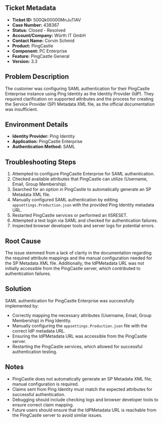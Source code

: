 ## Ticket Metadata
- **Ticket ID:** 500Qk00000MnJuTIAV
- **Case Number:** 438367
- **Status:** Closed - Resolved
- **Account/Company:** Würth IT GmbH
- **Contact Name:** Corvin Schmid
- **Product:** PingCastle
- **Component:** PC Enterprise
- **Feature:** PingCastle General
- **Version:** 3.3

## Problem Description
The customer was configuring SAML authentication for their PingCastle Enterprise instance using Ping Identity as the Identity Provider (IdP). They required clarification on supported attributes and the process for creating the Service Provider (SP) Metadata XML file, as the official documentation was insufficient.

## Environment Details
- **Identity Provider:** Ping Identity
- **Application:** PingCastle Enterprise
- **Authentication Method:** SAML

## Troubleshooting Steps
1. Attempted to configure PingCastle Enterprise for SAML authentication.
2. Checked available attributes that PingCastle can utilize (Username, Email, Group Membership).
3. Searched for an option in PingCastle to automatically generate an SP Metadata XML file.
4. Manually configured SAML authentication by editing `appsettings.Production.json` with the provided Ping Identity metadata URL.
5. Restarted PingCastle services or performed an IISRESET.
6. Attempted a test login via SAML and checked for authentication failures.
7. Inspected browser developer tools and server logs for potential errors.

## Root Cause
The issue stemmed from a lack of clarity in the documentation regarding the required attribute mappings and the manual configuration needed for the SP Metadata XML file. Additionally, the IdPMetadata URL was not initially accessible from the PingCastle server, which contributed to authentication failures.

## Solution
SAML authentication for PingCastle Enterprise was successfully implemented by:
- Correctly mapping the necessary attributes (Username, Email, Group Membership) in Ping Identity.
- Manually configuring the `appsettings.Production.json` file with the correct IdP metadata URL.
- Ensuring the IdPMetadata URL was accessible from the PingCastle server.
- Restarting the PingCastle services, which allowed for successful authentication testing.

## Notes
- PingCastle does not automatically generate an SP Metadata XML file; manual configuration is required.
- Claims sent from Ping Identity must match the expected attributes for successful authentication.
- Debugging should include checking logs and browser developer tools to ensure correct claim mapping.
- Future users should ensure that the IdPMetadata URL is reachable from the PingCastle server to avoid similar issues.